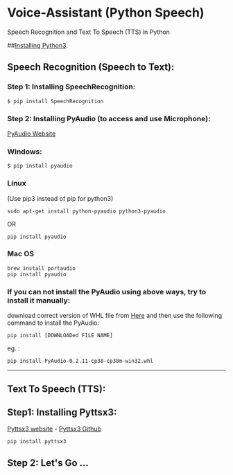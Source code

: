 # Voice-Assistant (Python Speech)
Speech Recognition and Text To Speech (TTS) in Python

##[Installing Python3](https://www.python.org/downloads/).

## Speech Recognition (Speech to Text):

### Step 1: Installing SpeechRecognition:
```
$ pip install SpeechRecognition
```

### Step 2: Installing PyAudio (to access and use Microphone):
[PyAudio Website](https://people.csail.mit.edu/hubert/pyaudio/)

### Windows:
```
$ pip install pyaudio
```
### Linux
(Use pip3 instead of pip for python3)
```
sudo apt-get install python-pyaudio python3-pyaudio
```
OR
```
pip install pyaudio
```
### Mac OS
```
brew install portaudio 
pip install pyaudio
```
### If you can not install the PyAudio using above ways, try to install it manually:
download correct version of WHL file from [Here](https://www.lfd.uci.edu/~gohlke/pythonlibs/#pyaudio) and then use the following command to install the PyAudio:
```
pip install [DOWNLOADed FILE NAME]
```
eg. :
```
pip install PyAudio‑0.2.11‑cp38‑cp38m‑win32.whl
```


-----

## Text To Speech (TTS):

## Step1: Installing Pyttsx3:
[Pyttsx3 website](https://pyttsx3.readthedocs.io/en/latest/engine.html) - [Pyttsx3 Github](https://github.com/nateshmbhat/pyttsx3)

```
pip install pyttsx3
```

## Step 2: Let's Go ... 
